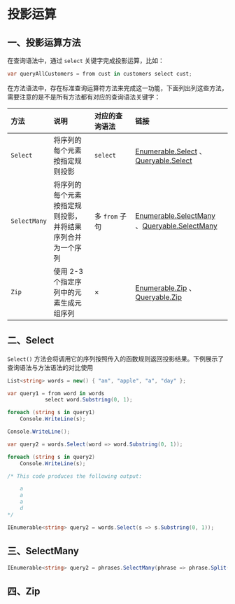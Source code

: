 # 投影运算

## 一、投影运算方法

在查询语法中，通过 `select` 关键字完成投影运算，比如：
```csharp
var queryAllCustomers = from cust in customers select cust;
```

在方法语法中，存在标准查询运算符方法来完成这一功能，下面列出列这些方法，需要注意的是不是所有方法都有对应的查询语法关键字：

| 方法           | 说明                                                 | 对应的查询语法       | 链接                                                                                                                                                                                                           |
|:-------------- |:---------------------------------------------------- |:-------------------- |:-------------------------------------------------------------------------------------------------------------------------------------------------------------------------------------------------------------- |
| `Select`     | 将序列的每个元素按指定规则投影                             | `select`             | [Enumerable.Select](https://learn.microsoft.com/zh-cn/dotnet/api/system.linq.enumerable.select) 、[Queryable.Select](https://learn.microsoft.com/zh-cn/dotnet/api/system.linq.queryable.select)                |
| `SelectMany` | 将序列的每个元素按指定规则投影，并将结果序列合并为一个序列 | 多 `from` 子句 | [Enumerable.SelectMany](https://learn.microsoft.com/zh-cn/dotnet/api/system.linq.enumerable.selectmany) 、[Queryable.SelectMany](https://learn.microsoft.com/zh-cn/dotnet/api/system.linq.queryable.selectmany) |
| `Zip`        | 使用 2-3 个指定序列中的元素生成元组序列              | ×                    | [Enumerable.Zip](https://learn.microsoft.com/zh-cn/dotnet/api/system.linq.enumerable.zip) 、[Queryable.Zip](https://learn.microsoft.com/zh-cn/dotnet/api/system.linq.queryable.zip)                           |



## 二、Select
`Select()` 方法会将调用它的序列按照传入的函数规则返回投影结果。下例展示了查询语法与方法语法的对比使用

```csharp
List<string> words = new() { "an", "apple", "a", "day" };

var query1 = from word in words
            select word.Substring(0, 1);

foreach (string s in query1)
    Console.WriteLine(s);

Console.WriteLine();

var query2 = words.Select(word => word.Substring(0, 1));

foreach (string s in query2)
    Console.WriteLine(s);

/* This code produces the following output:

    a
    a
    a
    d
*/
```

```csharp
IEnumerable<string> query2 = words.Select(s => s.Substring(0, 1));
```

## 三、SelectMany

```csharp
IEnumerable<string> query2 = phrases.SelectMany(phrase => phrase.Split(' '));
```

## 四、Zip

